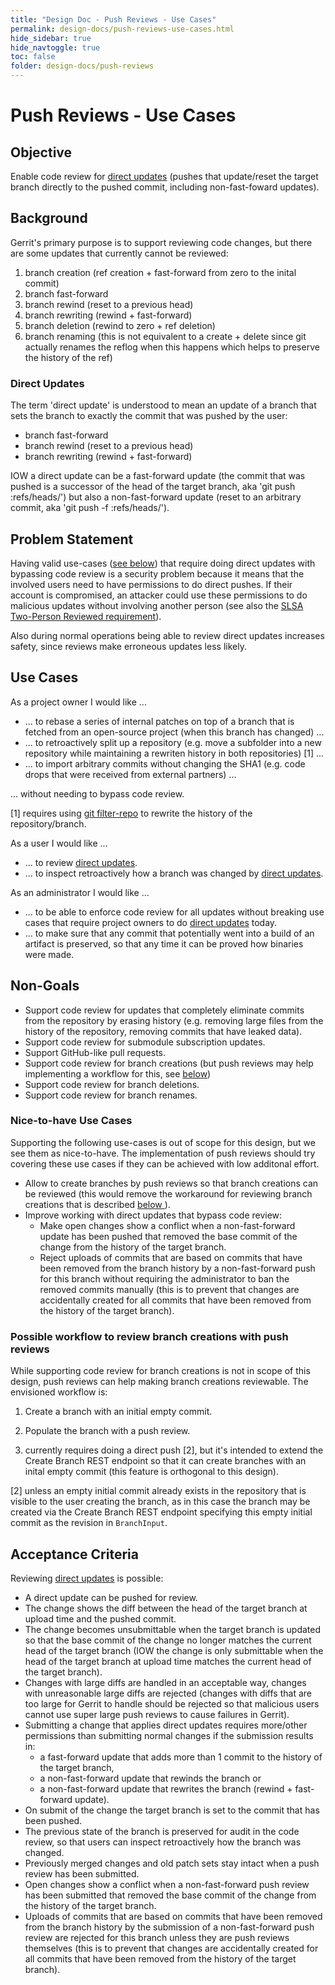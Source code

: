 ```yaml
---
title: "Design Doc - Push Reviews - Use Cases"
permalink: design-docs/push-reviews-use-cases.html
hide_sidebar: true
hide_navtoggle: true
toc: false
folder: design-docs/push-reviews
---
```


# Push Reviews - Use Cases

## <a id="objective">Objective

Enable code review for [direct updates](#direct-updates) (pushes that
update/reset the target branch directly to the pushed commit, including
non-fast-foward updates).

## <a id="background">Background

Gerrit's primary purpose is to support reviewing code changes, but there are
some updates that currently cannot be reviewed:

1. branch creation (ref creation + fast-forward from zero to the inital commit)
2. branch fast-forward
3. branch rewind (reset to a previous head)
4. branch rewriting (rewind + fast-forward)
5. branch deletion (rewind to zero + ref deletion)
6. branch renaming (this is not equivalent to a create + delete since git
   actually renames the reflog when this happens which helps to preserve the
   history of the ref)

### <a id="direct-updates">Direct Updates

The term 'direct update' is understood to mean an update of a branch that sets
the branch to exactly the commit that was pushed by the user:

* branch fast-forward
* branch rewind (reset to a previous head)
* branch rewriting (rewind + fast-forward)

IOW a direct update can be a fast-forward update (the commit that was pushed is
a successor of the head of the target branch, aka 'git push
<SHA1>:refs/heads/<branch>') but also a non-fast-forward update (reset to an
arbitrary commit, aka 'git push -f <SHA1>:refs/heads/<branch>').

## <a id="problem-statement">Problem Statement

Having valid use-cases ([see below](#use-cases)) that require doing direct
updates with bypassing code review is a security problem because it means that
the involved users need to have permissions to do direct pushes. If their
account is compromised, an attacker could use these permissions to do malicious
updates without involving another person (see also the
[SLSA](https://slsa.dev/spec/v0.1/levels#what-is-slsa) [Two-Person Reviewed
requirement](https://slsa.dev/spec/v0.1/requirements#two-person-reviewed)).

Also during normal operations being able to review direct updates increases
safety, since reviews make erroneous updates less likely.

## <a id="use-cases">Use Cases

As a project owner I would like ...

* ... to rebase a series of internal patches on top of a branch that is
  fetched from an open-source project (when this branch has changed) ...
* ... to retroactively split up a repository (e.g. move a subfolder into a new
  repository while maintaining a rewriten history in both repositories) [1] ...
* ... to import arbitrary commits without changing the SHA1 (e.g. code drops
  that were received from external partners) ...

... without needing to bypass code review.

[1] requires using [git filter-repo](https://github.com/newren/git-filter-repo/)
to rewrite the history of the repository/branch.

As a user I would like ...

* ... to review [direct updates](#direct-updates).
* ... to inspect retroactively how a branch was changed by [direct
  updates](#direct-updates).

As an administrator I would like ...

* ... to be able to enforce code review for all updates without breaking use
  cases that require project owners to do [direct updates](#direct-updates)
  today.
* ... to make sure that any commit that potentially went into a build of an
  artifact is preserved, so that any time it can be proved how binaries were
  made.

## <a id="non-goals">Non-Goals

* Support code review for updates that completely eliminate commits from the
  repository by erasing history (e.g. removing large files from the history of
  the repository, removing commits that have leaked data).
* Support code review for submodule subscription updates.
* Support GitHub-like pull requests.
* Support code review for branch creations (but push reviews may help
  implementing a workflow for this, see [below](how-to-review-branch-creations))
* Support code review for branch deletions.
* Support code review for branch renames.

### <a id="nice-to-have-use-cases">Nice-to-have Use Cases

Supporting the following use-cases is out of scope for this design, but we see
them as nice-to-have. The implementation of push reviews should try covering
these use cases if they can be achieved with low additonal effort.

* Allow to create branches by push reviews so that branch creations can be
  reviewed (this would remove the workaround for reviewing branch creations that
  is described [below ](#how-to-review-branch-creation)).
* Improve working with direct updates that bypass code review:
    * Make open changes show a conflict when a non-fast-forward update has been
      pushed that removed the base commit of the change from the history of the
      target branch.
    * Reject uploads of commits that are based on commits that have been removed
      from the branch history by a non-fast-forward push for this branch without
      requiring the administrator to ban the removed commits manually (this is
      to prevent that changes are accidentally created for all commits that have
      been removed from the history of the target branch).

### <a id="how-to-review-branch-creation">Possible workflow to review branch creations with push reviews

While supporting code review for branch creations is not in scope of this
design, push reviews can help making branch creations reviewable. The envisioned
workflow is:

1. Create a branch with an initial empty commit.
2. Populate the branch with a push review.

1. currently requires doing a direct push [2], but it's intended to extend the
Create Branch REST endpoint so that it can create branches with an inital empty
commit (this feature is orthogonal to this design).

[2] unless an empty initial commit already exists in the repository that is
visible to the user creating the branch, as in this case the branch may be
created via the Create Branch REST endpoint specifying this empty initial commit
as the revision in `BranchInput`.

## <a id="acceptance-criteria">Acceptance Criteria

Reviewing [direct updates](#direct-updates) is possible:

* A direct update can be pushed for review.
* The change shows the diff between the head of the target branch at upload time
  and the pushed commit.
* The change becomes unsubmittable when the target branch is updated so that the
  base commit of the change no longer matches the current head of the target
  branch (IOW the change is only submittable when the head of the target branch
  at upload time matches the current head of the target branch).
* Changes with large diffs are handled in an acceptable way, changes with
  unreasonable large diffs are rejected (changes with diffs that are too large
  for Gerrit to handle should be rejected so that malicious users cannot use
  super large push reviews to cause failures in Gerrit).
* Submitting a change that applies direct updates requires more/other
  permissions than submitting normal changes if the submission results in:
    * a fast-forward update that adds more than 1 commit to the history of the
      target branch,
    * a non-fast-forward update that rewinds the branch or
    * a non-fast-forward update that rewrites the branch (rewind + fast-forward
      update).
* On submit of the change the target branch is set to the commit that has been
  pushed.
* The previous state of the branch is preserved for audit in the code review, so
  that users can inspect retroactively how the branch was changed.
* Previously merged changes and old patch sets stay intact when a push review
  has been submitted.
* Open changes show a conflict when a non-fast-forward push review has been
  submitted that removed the base commit of the change from the history of the
  target branch.
* Uploads of commits that are based on commits that have been removed from the
  branch history by the submission of a non-fast-forward push review are
  rejected for this branch unless they are push reviews themselves (this is to
  prevent that changes are accidentally created for all commits that have been
  removed from the history of the target branch).

